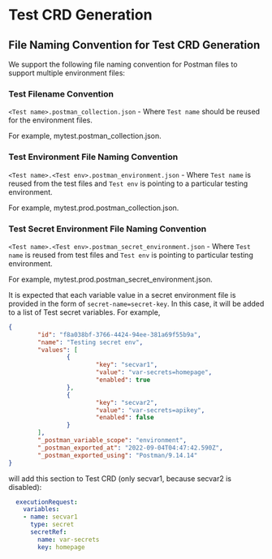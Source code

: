 # Test CRD Generation

## File Naming Convention for Test CRD Generation

We support the following file naming convention for Postman files to support multiple environment files:

### Test Filename Convention

`<Test name>.postman_collection.json` - Where `Test name` should be reused for the environment files.

For example, mytest.postman_collection.json.

### Test Environment File Naming Convention

`<Test name>.<Test env>.postman_environment.json` - Where `Test name` is reused from the test files and 
`Test env` is pointing to a particular testing environment.

For example, mytest.prod.postman_collection.json.

### Test Secret Environment File Naming Convention

`<Test name>.<Test env>.postman_secret_environment.json` - Where `Test name` is reused from test files and 
`Test env` is pointing to particular testing environment.

For example, mytest.prod.postman_secret_environment.json.

It is expected that each variable value in a secret environment file is provided in the form of `secret-name=secret-key`.
In this case, it will be added to a list of Test secret variables.
For example,

```json
{
        "id": "f8a038bf-3766-4424-94ee-381a69f55b9a",
        "name": "Testing secret env",
        "values": [
                {
                        "key": "secvar1",
                        "value": "var-secrets=homepage",
                        "enabled": true
                },
                {
                        "key": "secvar2",
                        "value": "var-secrets=apikey",
                        "enabled": false
                }
        ],
        "_postman_variable_scope": "environment",
        "_postman_exported_at": "2022-09-04T04:47:42.590Z",
        "_postman_exported_using": "Postman/9.14.14"
}
```

will add this section to Test CRD (only secvar1, because secvar2 is disabled):

```yaml
  executionRequest:
    variables:
    - name: secvar1
      type: secret
      secretRef:
        name: var-secrets
        key: homepage
```